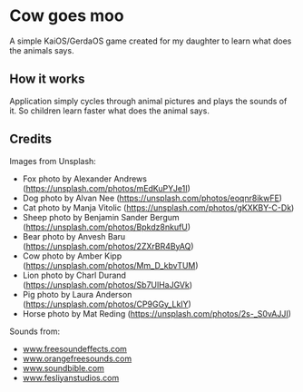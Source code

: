 # Cow goes moo
A simple KaiOS/GerdaOS game created for my daughter to learn what does the animals says.

## How it works
Application simply cycles through animal pictures and plays the sounds of it. So children learn faster what does the animal says.

## Credits

Images from Unsplash:
- Fox photo by Alexander Andrews (https://unsplash.com/photos/mEdKuPYJe1I)
- Dog photo by Alvan Nee (https://unsplash.com/photos/eoqnr8ikwFE)
- Cat photo by Manja Vitolic (https://unsplash.com/photos/gKXKBY-C-Dk)
- Sheep photo by Benjamin Sander Bergum (https://unsplash.com/photos/Bpkdz8nkufU)
- Bear photo by Anvesh Baru (https://unsplash.com/photos/2ZXrBR4ByAQ) 
- Cow photo by Amber Kipp (https://unsplash.com/photos/Mm_D_kbvTUM)
- Lion photo by Charl Durand (https://unsplash.com/photos/Sb7UlHaJGVk)
- Pig photo by Laura Anderson (https://unsplash.com/photos/CP9GGy_LkIY)
- Horse photo by Mat Reding (https://unsplash.com/photos/2s-_S0vAJJI)

Sounds from:
- www.freesoundeffects.com
- www.orangefreesounds.com
- www.soundbible.com
- www.fesliyanstudios.com